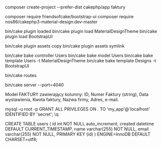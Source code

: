 composer create-project --prefer-dist cakephp/app faktury


composer require friendsofcake/bootstrap-ui
composer require nos86/cakephp3-material-design:dev-master

bin/cake plugin loaded
bin/cake plugin load MaterialDesignTheme
bin/cake plugin load BootstrapUI

bin/cake plugin assets copy
bin/cake plugin assets symlink

bin/cake bake controller Users
bin/cake bake model Users
bin/cake bake template Users -t MaterialDesignTheme
bin/cake bake template Designs -t BootstrapUI



bin/cake routes

bin/cake server --port=4040


Model FAKTURY zawierający kolumny: ID, Numer Faktury (string), Data wystawienia, Kwota faktury, Nazwa firmy, Adres, e-mail.


mysql -u root -p
GRANT ALL PRIVILEGES ON *.* TO 'my_app'@'localhost' IDENTIFIED BY 'secret';
\q


CREATE TABLE users (
  id int NOT NULL auto_increment,
  created datetime DEFAULT CURRENT_TIMESTAMP,
  name varchar(255) NOT NULL,
  email varchar(255) NOT NULL,
  PRIMARY KEY (id)
) ENGINE=InnoDB DEFAULT CHARSET=utf8;
